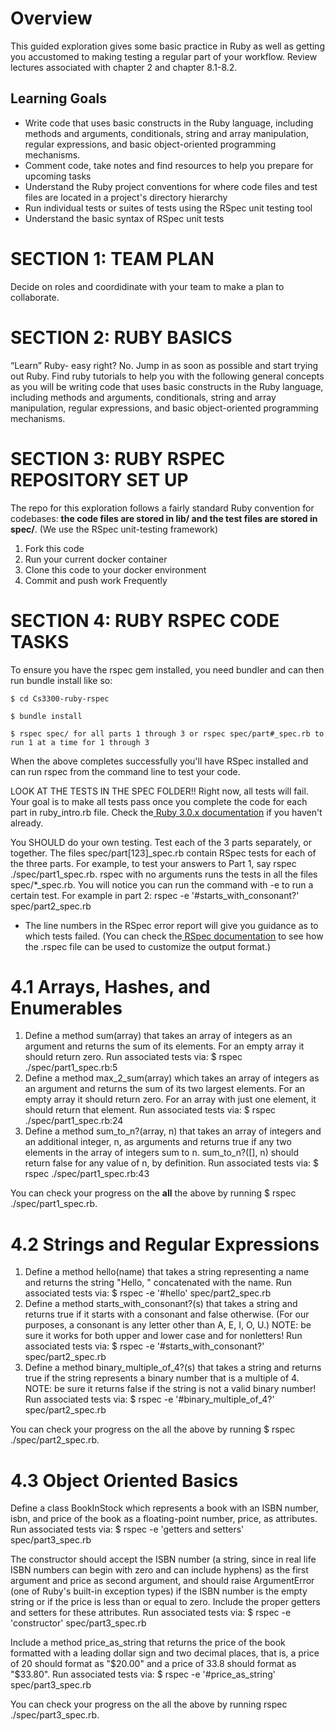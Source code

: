 # **Overview**

This guided exploration gives some basic practice in Ruby as well as getting you accustomed to making testing a regular part of your workflow. Review lectures associated with chapter 2 and chapter 8.1-8.2.


## **Learning Goals**

* Write code that uses basic constructs in the Ruby language, including methods and arguments, conditionals, string and array manipulation, regular expressions, and basic object-oriented programming mechanisms.
* Comment code, take notes and find resources to help you prepare for upcoming tasks
* Understand the Ruby project conventions for where code files and test files are located in a project's directory hierarchy
* Run individual tests or suites of tests using the RSpec unit testing tool
* Understand the basic syntax of RSpec unit tests

# SECTION 1: TEAM PLAN
Decide on roles and coordidinate with your team to make a plan to collaborate. 

# SECTION 2: RUBY BASICS

“Learn” Ruby- easy right? No.  Jump in as soon as possible and start trying out Ruby. 
Find ruby tutorials to help you with the following general concepts as you will be writing code that uses basic constructs in the Ruby language, including methods and arguments, conditionals, string and array manipulation, regular expressions, and basic object-oriented programming mechanisms.


# SECTION 3: RUBY RSPEC REPOSITORY SET UP

The repo for this exploration follows a fairly standard Ruby convention for codebases: **the code files are stored in lib/ and the test files are stored in spec/**. (We use the RSpec unit-testing framework)

1. Fork this code
2. Run your current docker container
3. Clone this code to your docker environment
4. Commit and push work Frequently

# SECTION 4: RUBY RSPEC CODE TASKS

To ensure you have the rspec gem installed, you need bundler and can then run bundle install like so:

```
$ cd Cs3300-ruby-rspec

$ bundle install

$ rspec spec/ for all parts 1 through 3 or rspec spec/part#_spec.rb to run 1 at a time for 1 through 3
```

When the above completes successfully you'll have RSpec installed and can run rspec from the command line to test your code. 

LOOK AT THE TESTS IN THE SPEC FOLDER!! Right now, all tests will fail. Your goal is to make all tests pass once you complete the code for each part in ruby_intro.rb file. Check the[ Ruby 3.0.x documentation](http://ruby-doc.org) if you haven't already.  

You SHOULD do your own testing. Test each of the 3 parts separately, or together. The files spec/part[123]_spec.rb contain RSpec tests for each of the three parts. For example, to test your answers to Part 1, say rspec ./spec/part1_spec.rb. rspec with no arguments runs the tests in all the files spec/*_spec.rb. You will notice you can run the command with -e to run a certain test. For example in part 2: rspec -e '#starts_with_consonant?' spec/part2_spec.rb

*   The line numbers in the RSpec error report will give you guidance as to which tests failed. (You can check the[ RSpec documentation](http://rspec.info) to see how the .rspec file can be used to customize the output format.)


# **4.1 Arrays, Hashes, and Enumerables**

1. Define a method sum(array) that takes an array of integers as an argument and returns the sum of its elements. For an empty array it should return zero. Run associated tests via: $ rspec ./spec/part1_spec.rb:5
2. Define a method max_2_sum(array) which takes an array of integers as an argument and returns the sum of its two largest elements. For an empty array it should return zero. For an array with just one element, it should return that element. Run associated tests via: $ rspec ./spec/part1_spec.rb:24
3. Define a method sum_to_n?(array, n) that takes an array of integers and an additional integer, n, as arguments and returns true if any two elements in the array of integers sum to n. sum_to_n?([], n) should return false for any value of n, by definition. Run associated tests via: $ rspec ./spec/part1_spec.rb:43

You can check your progress on the **all** the above by running $ rspec ./spec/part1_spec.rb.


# **4.2 Strings and Regular Expressions**

1. Define a method hello(name) that takes a string representing a name and returns the string "Hello, " concatenated with the name. Run associated tests via: $ rspec -e '#hello' spec/part2_spec.rb
2. Define a method starts_with_consonant?(s) that takes a string and returns true if it starts with a consonant and false otherwise. (For our purposes, a consonant is any letter other than A, E, I, O, U.) NOTE: be sure it works for both upper and lower case and for nonletters! Run associated tests via: $ rspec -e '#starts_with_consonant?' spec/part2_spec.rb
3. Define a method binary_multiple_of_4?(s) that takes a string and returns true if the string represents a binary number that is a multiple of 4. NOTE: be sure it returns false if the string is not a valid binary number! Run associated tests via: $ rspec -e '#binary_multiple_of_4?' spec/part2_spec.rb

You can check your progress on the all the above by running $ rspec ./spec/part2_spec.rb.


# **4.3 Object Oriented Basics**

Define a class BookInStock which represents a book with an ISBN number, isbn, and price of the book as a floating-point number, price, as attributes. Run associated tests via: $ rspec -e 'getters and setters' spec/part3_spec.rb

The constructor should accept the ISBN number (a string, since in real life ISBN numbers can begin with zero and can include hyphens) as the first argument and price as second argument, and should raise ArgumentError (one of Ruby's built-in exception types) if the ISBN number is the empty string or if the price is less than or equal to zero. Include the proper getters and setters for these attributes. Run associated tests via: $ rspec -e 'constructor' spec/part3_spec.rb

Include a method price_as_string that returns the price of the book formatted with a leading dollar sign and two decimal places, that is, a price of 20 should format as "$20.00" and a price of 33.8 should format as "$33.80". Run associated tests via: $ rspec -e '#price_as_string' spec/part3_spec.rb

You can check your progress on the all the above by running rspec ./spec/part3_spec.rb.


